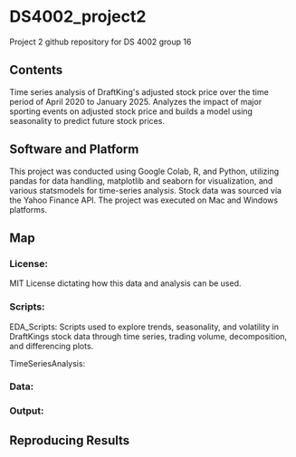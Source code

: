 # DS4002_project2
Project 2 github repository for DS 4002 group 16

## Contents
Time series analysis of DraftKing's adjusted stock price over the time period of April 2020 to January 2025. Analyzes the impact of major sporting events on adjusted stock price and builds a model using seasonality to predict future stock prices.

## Software and Platform

This project was conducted using Google Colab, R, and Python, utilizing pandas for data handling, matplotlib and seaborn for visualization, and various statsmodels for time-series analysis. Stock data was sourced via the Yahoo Finance API. The project was executed on Mac and Windows platforms.

## Map

### License:

MIT License dictating how this data and analysis can be used.

### Scripts:

EDA_Scripts: Scripts used to explore trends, seasonality, and volatility in DraftKings stock data through time series, trading volume, decomposition, and differencing plots.

TimeSeriesAnalysis:

### Data:

### Output:

## Reproducing Results
